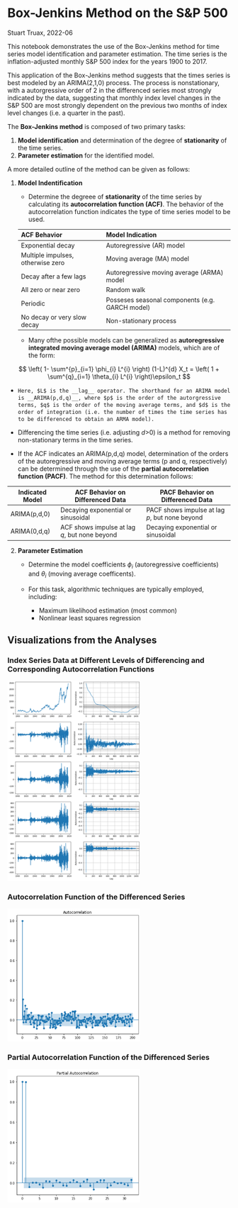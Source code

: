 # Box-Jenkins Method on the S&P 500

Stuart Truax, 2022-06

This notebook demonstrates the use of the Box-Jenkins method for time series model identification and parameter estimation. The time series is the inflation-adjusted monthly S&P 500 index for the years 1900 to 2017.

This application of the Box-Jenkins method suggests that the times series is best modeled by an ARIMA(2,1,0) process. The process is nonstationary, with a autorgressive order of 2 in the differenced series most strongly indicated by the data, suggesting that monthly index level changes in the S&P 500 are most strongly dependent on the previous two months of index level changes (i.e. a quarter in the past).


The __Box-Jenkins method__ is composed of two primary tasks:

1. __Model identification__ and determination of the degree of __stationarity__ of the time series.
2. __Parameter estimation__ for the identified model.

A more detailed outline of the method can be given as follows:

1. __Model Indentification__
    * Determine the degreee of __stationarity__ of the time series by calculating its __autocorrelation function (ACF)__. The behavior of the autocorrelation function indicates the type of time series model to be used.

    | ACF Behavior| Model Indication |
    | ------------ | ---------------- |
    | Exponential decay| Autoregressive (AR) model|
    | Multiple impulses, otherwise zero   | Moving average (MA) model        |
    | Decay after a few lags | Autoregressive moving average (ARMA) model|
    | All zero or near zero | Random walk |
    | Periodic | Posseses seasonal components (e.g. GARCH model) |
    | No decay or very slow decay| Non-stationary process |

    * Many  ofthe possible models can be generalized as __autoregressive integrated moving average model (ARIMA)__ models, which are of the form:

$$ \left( 1- \sum^{p}_{i=1} \phi_{i} L^{i} \right) (1-L)^{d} X_t  = \left( 1 + \sum^{q}_{i=1} \theta_{i} L^{i} \right)\epsilon_t $$

*     Here, $L$ is the __lag__ operator. The shorthand for an ARIMA model is __ARIMA(p,d,q)__, where $p$ is the order of the autorgressive terms, $q$ is the order of the moving average terms, and $d$ is the order of integration (i.e. the number of times the time series has to be differenced to obtain an ARMA model).
* Differencing the time series (i.e. adjusting $d$>0) is a method for removing non-stationary terms in the time series.

* If the ACF indicates an ARIMA(p,d,q) model, determination of the orders of the autoregressive and moving average terms (p and q, respectively) can be determined through the use of the __partial autocorrelation function (PACF)__. The method for this determination follows:


| Indicated Model| ACF Behavior on Differenced Data | PACF Behavior on Differenced Data |
| ------------ | ---------------- |  ---------------- |
| ARIMA(p,d,0) |   Decaying exponential or sinusoidal | PACF shows impulse at lag $p$, but none beyond |
| ARIMA(0,d,q) | ACF shows impulse at lag $q$, but none beyond|   Decaying exponential or sinusoidal |



2. __Parameter Estimation__

    * Determine the model coefficients $\phi_i$ (autoregressive coefficients) and $\theta_i$ (moving average coefficents).
    * For this task, algorithmic techniques are typically employed, including:

        * Maximum likelihood estimation (most common)
        * Nonlinear least squares regression
    


## Visualizations from the Analyses

### Index Series Data at Different Levels of Differencing and Corresponding Autocorrelation Functions
<img src="output_14_0.png" width="300">

### Autocorrelation Function of the Differenced Series
<img src="output_41_0.png" width="300">

### Partial Autocorrelation Function of the Differenced Series
<img src="output_44_0.png" width="300">
